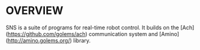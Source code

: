 OVERVIEW
========

SNS is a suite of programs for real-time robot control.  It builds on
the [Ach] (https://github.com/golems/ach) communication system and
[Amino] (http://amino.golems.org/) library.
